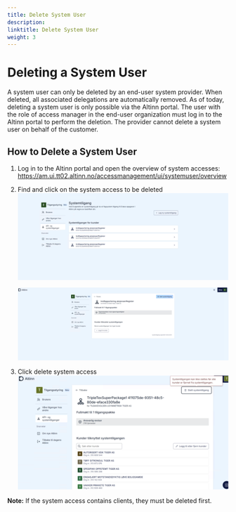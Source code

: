 ```yaml
---
title: Delete System User
description:
linktitle: Delete System User
weight: 3
---
```


# Deleting a System User

A system user can only be deleted by an end-user system provider. When deleted, all associated delegations are automatically removed. As of today, deleting a system user is only possible via the Altinn portal. The user with the role of access manager in the end-user organization must log in to the Altinn portal to perform the deletion. The provider cannot delete a system user on behalf of the customer.

## How to Delete a System User

1. Log in to the Altinn portal and open the overview of system accesses: https://am.ui.tt02.altinn.no/accessmanagement/ui/systemuser/overview
2. Find and click on the system access to be deleted
   ![Deletion step 1](delete_1.png)

   ![Deletion step 2](delete_2.png)

3. Click delete system access
   ![Deletion step 3](delete_3.png)

**Note:** If the system access contains clients, they must be deleted first.
